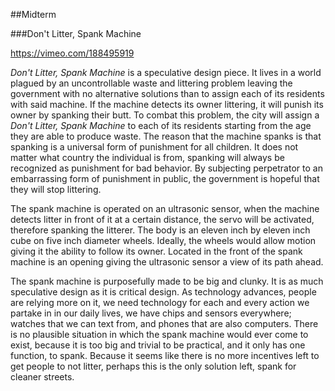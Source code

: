 ##Midterm

###Don't Litter, Spank Machine

https://vimeo.com/188495919

*Don't Litter, Spank Machine* is a speculative design piece. It lives in a world plagued by an uncontrollable waste and littering problem leaving the government with no alternative solutions than to assign each of its residents with said machine. If the machine detects its owner littering, it will punish its owner by spanking their butt. To combat this problem, the city will assign a *Don't Litter, Spank Machine* to each of its residents starting from the age they are able to produce waste. The reason that the machine spanks is that spanking is a universal form of punishment for all children. It does not matter what country the individual is from, spanking will always be recognized as punishment for bad behavior. By subjecting perpetrator to an embarrassing form of punishment in public, the government is hopeful that they will stop littering.

The spank machine is operated on an ultrasonic sensor, when the machine detects litter in front of it at a certain distance, the servo will be activated, therefore spanking the litterer. The body is an eleven inch by eleven inch cube on five inch diameter wheels. Ideally, the wheels would allow motion giving it the ability to follow its owner. Located in the front of the spank machine is an opening giving the ultrasonic sensor a view of its path ahead.

The spank machine is purposefully made to be big and clunky. It is as much speculative design as it is critical design. As technology advances, people are relying more on it, we need technology for each and every action we partake in in our daily lives, we have chips and sensors everywhere; watches that we can text from, and phones that are also computers. There is no plausible situation in which the spank machine would ever come to exist, because it is too big and trivial to be practical, and it only has one function, to spank. Because it seems like there is no more incentives left to get people to not litter, perhaps this is the only solution left, spank for cleaner streets.